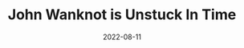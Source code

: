 ---
title: John Wanknot is Unstuck In Time
description: The following is a table of data for a choose-your-own-adventure book about a time traveller John Wanknot trying to get home to his own time.
date: 2022-08-11
tags: 
- time travel
layout: layouts/game.njk
prompt: The following is a table of data for a choose-your-own-adventure book about a time traveller John Wanknot trying to get home to his own time. Each row represents one page. Each page has two or three different choices. The game is won when John gets back to his own time and is reunited with his family, or is lost when John dies or gets stuck in the wrong time period. In the book the text is very descriptive and written in exciting language. It should not be possible to get stuck in a loop. No page should have similar long page text to another page. At least one page ends with the reader winning. If a page has no choices that link to its page number is should be empty and have no choices.
raw_output: "|1|The Journey Begins|You are sitting in your time machine, it is a hot day in July and the year is 2037. You have been travelling through time for years, exploring different time periods and cultures. But now you want to go home, to your own time. You enter the coordinates for your home time period, 21st century England, and press the button to start your journey. Suddenly, there is a loud bang and the time machine shakes. You look out the window to see that you are in a strange place, a forest that you have never seen before. You see a man walking towards you.|Talk to the man|2|Get out of the time machine and explore|3|Stay in the time machine|4|^|2|A Friendly Stranger|The man introduces himself as David. He is wearing strange clothes, like nothing you have seen before. He tells you that you are in the year 1215, in the middle of the Battle of Runnymede. He offers to help you find your way home, but first you need to help him with something.|Help David|5|Try to find your own way home|6|^|3|Exploring the Forest|You step out of the time machine and start to walk around. Suddenly, you hear a noise in the bushes. You see a large, furry creature standing in front of you. It looks friendly, but you don\\'t know what it is.|pet the creature|7|run away from the creature|8|^|4|Staying in the Time Machine|You decide to stay in the time machine. You sit down and wait, but nothing happens. You wait for hours, but still nothing happens. You start to feel hungry and thirsty. You see a water bottle on the floor of the time machine. You know that you should ration your food and water, but you are so thirsty. You decide to drink some of the water.|Drink some of the water|9|Don\\'t drink the water|10|^|5|Helping David|David tells you that he needs your help to find a lost sword. He says that the sword is very important and will help him win the Battle of Runnymede. He asks you to come with him to look for the sword.|Go with David to look for the sword|11|Try to find your own way home|6|^|6|Trying to Find Your Way Home|You start to walk through the forest, but you have no idea where you are going. You see a path leading through the trees and decide to follow it. Suddenly, you hear a noise behind you. You turn around and see a large, furry creature standing in front of you. It looks friendly, but you don\\'t know what it is.|pet the creature|7|run away from the creature|8|^|7|Petting the Creature|You reach out and pet the creature. It is soft and cuddly. You start to feel tired and decide to lie down and take a nap. You fall asleep and have a strange dream. You dream that you are in a battle, fighting against an army of creatures like the one you just petted. You are losing the battle and about to be killed when you wake up. You see the creature standing over you, looking at you with a sad expression. You realize that the creature is trying to help you, but you don\\'t know how.|Follow the creature|12|^|8|Running Away from the Creature|You start to run away from the creature, but you trip and fall. The creature is getting closer and closer to you. You see a large rock nearby and decide to pick it up and throw it at the creature. The rock hits the creature and it falls to the ground, unconscious. You get up and start to run away, but you hear a noise behind you. The creature is getting up and it is angry. It starts to chase you. You see a tree with a low branch and decide to climb it. The creature is too big to climb the tree, so it gives up and goes away. You climb down from the tree and start to walk through the forest. You see a path leading through the trees and decide to follow it.|Follow the path|13|^|9|Drinking the Water|You unscrew the cap and start to drink the water. Suddenly, you feel a sharp pain in your stomach. You fall to the ground, clutching your stomach in agony. You see the water bottle lying on the ground next to you. The label on the bottle says \"Do not drink\". You realize that the water was poisoned. You start to feel dizzy and your vision starts to fade. You know that you are going to die.|^|10|Not Drinking the Water|You decide not to drink the water. You sit down and wait, but nothing happens. You wait for hours, but still nothing happens. You start to feel hungry and thirsty. You see a water bottle on the floor of the time machine. You know that you should ration your food and water, but you are so thirsty. You decide to drink some of the water.|Drink some of the water|9|Don\\'t drink the water|10|^|11|Looking for the Sword|You and David start to look for the sword. You search for hours, but you can\\'t find it. You are about to give up when you see a glint of metal in the bushes. You part the bushes and see the sword lying on the ground. You pick it up and hand it to David. He is very grateful and offers to take you home.|Go with David|14|^|12|Following the Creature|You follow the creature through the forest. You come to a clearing and see a strange machine. The creature goes into the machine and you follow. Suddenly, you are back in your own time. You are home! You are reunited with your family and live happily ever after.|^|13|Following the Path|You follow the path and come to a clearing. You see a strange machine. You go into the machine and suddenly, you are back in your own time. You are home! You are reunited with your family and live happily ever after.|^|14|Going with David|You go with David and he takes you to his home. He introduces you to his wife and children. They all seem very happy to meet you. You sit down to have dinner with them, but something doesn\\'t feel right. Suddenly, you realize that they are going to kill you and eat your flesh. You jump up from the table and run towards the door, but it is too late. They catch you and kill you.|"
---
